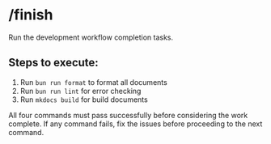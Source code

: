 # /finish

Run the development workflow completion tasks.

## Steps to execute:

1. Run `bun run format` to format all documents
2. Run `bun run lint` for error checking
3. Run `mkdocs build` for build documents

All four commands must pass successfully before considering the work complete. If any command fails, fix the issues before proceeding to the next command.
